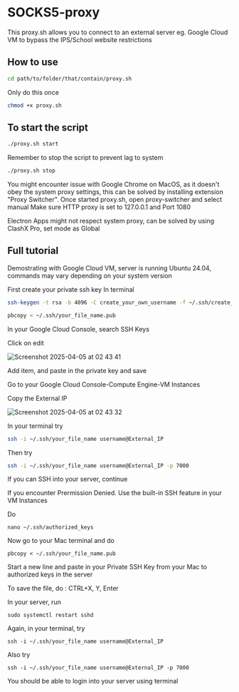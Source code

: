 # SOCKS5-proxy
This proxy.sh allows you to connect to an external server eg. Google Cloud VM to bypass the IPS/School website restrictions

## How to use

```sh
cd path/to/folder/that/contain/proxy.sh
```
Only do this once 
```sh
chmod +x proxy.sh
```
## To start the script
```sh
./proxy.sh start
```
Remember to stop the script to prevent lag to system
```sh
./proxy.sh stop
```
You might encounter issue with Google Chrome on MacOS, as it doesn't obey the system proxy settings, this can be solved by installing extension "Proxy Switcher".
Once started proxy.sh, open proxy-switcher and select manual
Make sure HTTP proxy is set to 127.0.0.1 and Port 1080

Electron Apps might not respect system proxy, can be solved by using ClashX Pro, set mode as Global

## Full tutorial

Demostrating with Google Cloud VM, server is running Ubuntu 24.04, commands may vary depending on your system version

First create your private ssh key
In terminal
```sh
ssh-keygen -t rsa -b 4096 -C create_your_own_username -f ~/.ssh/create_your_own_file_name
```
```sh
pbcopy < ~/.ssh/your_file_name.pub
```
In your Google Cloud Console, search SSH Keys

Click on edit

![Screenshot 2025-04-05 at 02 43 41](https://github.com/user-attachments/assets/c2341f82-873d-4f28-9080-b9752536e6e2)


Add item, and paste in the private key and save

Go to your Google Cloud Console-Compute Engine-VM Instances

Copy the External IP

![Screenshot 2025-04-05 at 02 43 32](https://github.com/user-attachments/assets/c922cbc9-17ad-4d6b-8cb0-cd0c19f73e5a)

In your terminal try
```sh
ssh -i ~/.ssh/your_file_name username@External_IP
```
Then try 
```sh
ssh -i ~/.ssh/your_file_name username@External_IP -p 7000
```
If you can SSH into your server, continue

If you encounter Prermission Denied. Use the built-in SSH feature in your VM Instances

Do

`nano ~/.ssh/authorized_keys`

Now go to your Mac terminal and do 

`pbcopy < ~/.ssh/your_file_name.pub`

Start a new line and paste in your Private SSH Key from your Mac to authorized keys in the server

To save the file, do : CTRL+X, Y, Enter

In your server, run

`sudo systemctl restart sshd`

Again, in your terminal, try

`ssh -i ~/.ssh/your_file_name username@External_IP`

Also try

`ssh -i ~/.ssh/your_file_name username@External_IP -p 7000`

You should be able to login into your server using terminal
